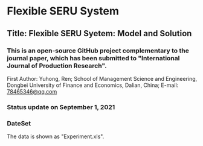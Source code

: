 # Flexible SERU System

## Title: Flexible SERU Syetem: Model and Solution
### This is an open-source GitHub project complementary to the journal paper, which has been submitted to "International Journal of Production Research".
First Author: Yuhong, Ren;
School of Management Science and Engineering, Dongbei University of Finance and Economics, Dalian, China;
E-mail: 78465346@qq.com


### Status update on September 1, 2021


### DateSet

The data is shown as "Experiment.xls".
